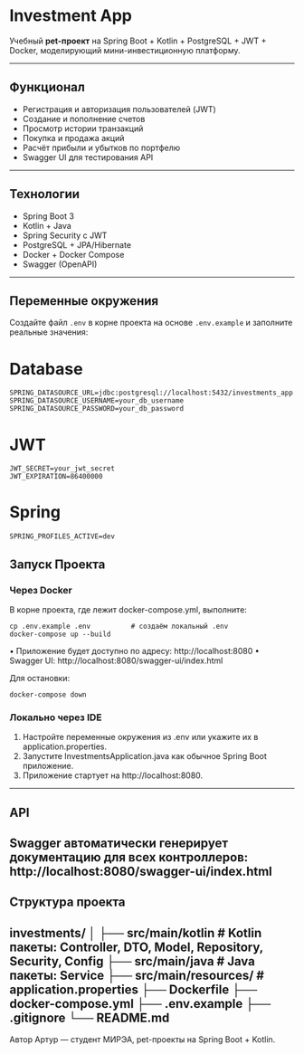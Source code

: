 # Investment App

Учебный **pet-проект** на Spring Boot + Kotlin + PostgreSQL + JWT + Docker, моделирующий мини-инвестиционную платформу.

---

## Функционал

- Регистрация и авторизация пользователей (JWT)
- Создание и пополнение счетов
- Просмотр истории транзакций
- Покупка и продажа акций
- Расчёт прибыли и убытков по портфелю
- Swagger UI для тестирования API

---

## Технологии

- Spring Boot 3
- Kotlin + Java
- Spring Security с JWT
- PostgreSQL + JPA/Hibernate
- Docker + Docker Compose
- Swagger (OpenAPI)

---

## Переменные окружения

Создайте файл `.env` в корне проекта на основе `.env.example` и заполните реальные значения:

# Database
```
SPRING_DATASOURCE_URL=jdbc:postgresql://localhost:5432/investments_app
SPRING_DATASOURCE_USERNAME=your_db_username
SPRING_DATASOURCE_PASSWORD=your_db_password
```
# JWT
```
JWT_SECRET=your_jwt_secret
JWT_EXPIRATION=86400000
```
# Spring
```
SPRING_PROFILES_ACTIVE=dev
```


## Запуск Проекта

### Через Docker
В корне проекта, где лежит docker-compose.yml, выполните:
```
cp .env.example .env          # создаём локальный .env
docker-compose up --build
```
•	Приложение будет доступно по адресу: http://localhost:8080
•	Swagger UI: http://localhost:8080/swagger-ui/index.html

Для остановки:
```
docker-compose down
```

###  Локально через IDE
1.	Настройте переменные окружения из .env или укажите их в application.properties.
2.	Запустите InvestmentsApplication.java как обычное Spring Boot приложение.
3.	Приложение стартует на http://localhost:8080.
---
## API
Swagger автоматически генерирует документацию для всех контроллеров:
http://localhost:8080/swagger-ui/index.html
---
## Структура проекта
investments/
│
├── src/main/kotlin        # Kotlin пакеты: Controller, DTO, Model, Repository, Security, Config
├── src/main/java          # Java пакеты: Service
├── src/main/resources/    # application.properties
├── Dockerfile
├── docker-compose.yml
├── .env.example
├── .gitignore
└── README.md
---
Автор
Артур — студент МИРЭА, pet-проекты на Spring Boot + Kotlin.



  
